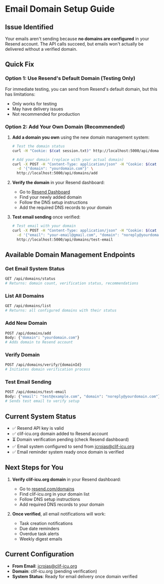 # Email Domain Setup Guide

## Issue Identified
Your emails aren't sending because **no domains are configured** in your Resend account. The API calls succeed, but emails won't actually be delivered without a verified domain.

## Quick Fix

### Option 1: Use Resend's Default Domain (Testing Only)
For immediate testing, you can send from Resend's default domain, but this has limitations:
- Only works for testing
- May have delivery issues
- Not recommended for production

### Option 2: Add Your Own Domain (Recommended)
1. **Add a domain you own** using the new domain management system:
   ```bash
   # Test the domain status
   curl -H "Cookie: $(cat session.txt)" http://localhost:5000/api/domains/status
   
   # Add your domain (replace with your actual domain)
   curl -X POST -H "Content-Type: application/json" -H "Cookie: $(cat session.txt)" \
     -d '{"domain": "yourdomain.com"}' \
     http://localhost:5000/api/domains/add
   ```

2. **Verify the domain** in your Resend dashboard:
   - Go to [Resend Dashboard](https://resend.com/domains)
   - Find your newly added domain
   - Follow the DNS setup instructions
   - Add the required DNS records to your domain

3. **Test email sending** once verified:
   ```bash
   # Test email with your domain
   curl -X POST -H "Content-Type: application/json" -H "Cookie: $(cat session.txt)" \
     -d '{"email": "your-email@gmail.com", "domain": "noreply@yourdomain.com"}' \
     http://localhost:5000/api/domains/test-email
   ```

## Available Domain Management Endpoints

### Get Email System Status
```bash
GET /api/domains/status
# Returns: domain count, verification status, recommendations
```

### List All Domains
```bash  
GET /api/domains/list
# Returns: all configured domains with their status
```

### Add New Domain
```bash
POST /api/domains/add
Body: {"domain": "yourdomain.com"}
# Adds domain to Resend account
```

### Verify Domain
```bash
POST /api/domains/verify/{domainId}
# Initiates domain verification process
```

### Test Email Sending
```bash
POST /api/domains/test-email  
Body: {"email": "test@example.com", "domain": "noreply@yourdomain.com"}
# Sends test email to verify setup
```

## Current System Status
- ✅ Resend API key is valid
- ✅ clif-icu.org domain added to Resend account  
- ⏳ Domain verification pending (check Resend dashboard)
- ✅ Email system configured to send from jcrojas@clif-icu.org
- ✅ Email reminder system ready once domain is verified

## Next Steps for You
1. **Verify clif-icu.org domain** in your Resend dashboard:
   - Go to [resend.com/domains](https://resend.com/domains)
   - Find clif-icu.org in your domain list
   - Follow DNS setup instructions
   - Add required DNS records to your domain

2. **Once verified**, all email notifications will work:
   - Task creation notifications
   - Due date reminders  
   - Overdue task alerts
   - Weekly digest emails

## Current Configuration
- **From Email**: jcrojas@clif-icu.org
- **Domain**: clif-icu.org (pending verification)
- **System Status**: Ready for email delivery once domain verified